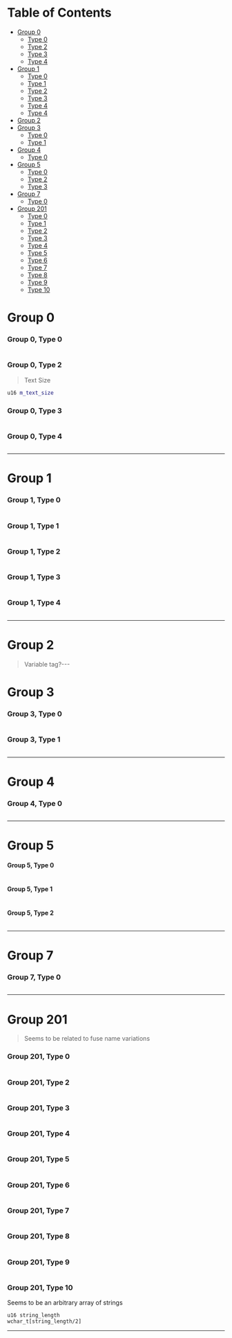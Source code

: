 # Table of Contents

- [Group 0](#group-0)
  - [Type 0](#group-0-type-0)
  - [Type 2](#group-0-type-2)
  - [Type 3](#group-0-type-3)
  - [Type 4](#group-0-type-4)
- [Group 1](#group-1)
  - [Type 0](#group-1-type-0)
  - [Type 1](#group-1-type-1)
  - [Type 2](#group-1-type-2)
  - [Type 3](#group-1-type-3)
  - [Type 4](#group-1-type-4)
  - [Type 4](#group-0-type-4)
- [Group 2](#group-2)
- [Group 3](#group-3)
  - [Type 0](#group-3-type-0)
  - [Type 1](#group-3-type-1)
- [Group 4](#group-4)
  - [Type 0](#group-4-type-0)
- [Group 5](#group-5)
  - [Type 0](#group-5-type-0)
  - [Type 2](#group-5-type-1)
  - [Type 3](#group-5-type-2)
- [Group 7](#group-7)
  - [Type 0](#group-7-type-0)
- [Group 201](#group-201)
  - [Type 0](#group-201-type-0)
  - [Type 1](#group-201-type-1)
  - [Type 2](#group-201-type-2)
  - [Type 3](#group-201-type-3)
  - [Type 4](#group-201-type-4)
  - [Type 5](#group-201-type-5)
  - [Type 6](#group-201-type-6)
  - [Type 7](#group-201-type-7)
  - [Type 8](#group-201-type-8)
  - [Type 9](#group-201-type-9)
  - [Type 10](#group-201-type-10)

# Group 0

### Group 0, Type 0

```
```

### Group 0, Type 2

> Text Size

```cpp
u16 m_text_size
```

### Group 0, Type 3

```
```

### Group 0, Type 4

```
```
---

# Group 1

### Group 1, Type 0

```
```

### Group 1, Type 1

```
```

### Group 1, Type 2

```
```

### Group 1, Type 3

```
```

### Group 1, Type 4

```
```
---

# Group 2
> Variable tag?---

# Group 3

### Group 3, Type 0

```
```

### Group 3, Type 1

```
```
---

# Group 4

### Group 4, Type 0

```
```
---

# Group 5

#### Group 5, Type 0

```
```

#### Group 5, Type 1

```
```

#### Group 5, Type 2

```
```
---

# Group 7

### Group 7, Type 0

```
```
---

# Group 201
> Seems to be related to fuse name variations

### Group 201, Type 0

```
```

### Group 201, Type 2

```
```

### Group 201, Type 3

```
```

### Group 201, Type 4

```
```

### Group 201, Type 5

```
```

### Group 201, Type 6

```
```

### Group 201, Type 7

```
```

### Group 201, Type 8

```
```

### Group 201, Type 9

```
```

### Group 201, Type 10

Seems to be an arbitrary array of strings

```
u16 string_length
wchar_t[string_length/2]
```

---